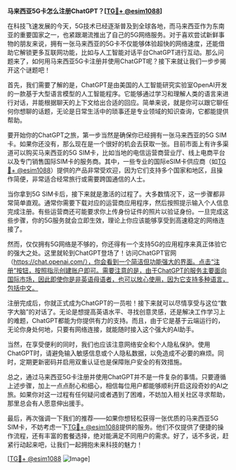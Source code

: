 **马来西亚5G卡怎么注册ChatGPT？[[TG💪+ @esim1088](https://t.me/s/esim1088)]**

在科技飞速发展的今天，5G技术已经逐渐普及到全球各地，而马来西亚作为东南亚的重要国家之一，也紧跟潮流推出了自己的5G网络服务。对于喜欢尝试新鲜事物的朋友来说，拥有一张马来西亚的5G卡不仅能够体验超快的网络速度，还能借助它解锁更多互联网功能，比如与人工智能对话平台ChatGPT进行互动。那么问题来了，如何用马来西亚5G卡注册并使用ChatGPT呢？接下来就让我们一步步揭开这个谜题吧！

首先，我们需要了解的是，ChatGPT是由美国的人工智能研究实验室OpenAI开发的一款基于大型语言模型的人工智能程序。它能够通过学习和理解人类的语言来进行对话，并能根据聊天的上下文给出合适的回应。简单来说，就是你可以跟它聊任何你想聊的话题，无论是日常生活中的琐事还是专业领域的知识查询，它都能提供帮助。

要开始你的ChatGPT之旅，第一步当然是确保你已经拥有一张马来西亚的5G SIM卡。如果你还没有，那么现在是一个很好的机会去获取一张。目前市面上有许多渠道可以购买马来西亚的5G SIM卡，比如当地的电信运营商营业厅、线上电商平台以及专门销售国际SIM卡的服务商。其中，一些专业的国际eSIM卡供应商（如[TG💪+ @esim1088](https://t.me/s/esim1088)）提供的产品非常受欢迎，因为它们支持多个国家和地区，且操作简便，非常适合经常旅行或需要跨国通信的人士。

当你拿到5G SIM卡后，接下来就是激活的过程了。大多数情况下，这一步骤都非常简单直观。通常你需要下载对应的运营商应用程序，然后按照提示输入个人信息完成注册。有些运营商还可能要求你上传身份证件的照片以验证身份。一旦完成这些步骤，你的5G服务就会立即生效，理论上你应该能够享受到高速稳定的网络连接了。

然而，仅仅拥有5G网络是不够的，你还得有一个支持5G的应用程序来真正体验它的强大之处。这里就轮到ChatGPT登场了！访问ChatGPT官网（https://chat.openai.com/），你会看到一个简洁但功能强大的界面。点击“注册”按钮，按照指示创建账户即可。需要注意的是，由于ChatGPT的服务主要面向国际市场，因此即使你是非英语母语者，也可以放心使用，因为它支持多种语言，包括中文。

注册完成后，你就正式成为ChatGPT的一员啦！接下来就可以尽情享受与这位“数字大脑”的对话了。无论是想提高英语水平、寻找创意灵感，还是解决工作学习上的难题，ChatGPT都能为你提供有力的支持。而且，由于它是基于云端运行的，无论你身处何地，只要有网络连接，就能随时接入这个强大的AI助手。

当然，在享受便利的同时，我们也应该注意网络安全和个人隐私保护。使用ChatGPT时，请避免输入敏感信息或个人隐私数据，以免造成不必要的麻烦。同时，定期更新密码并启用双重认证也是保障账户安全的有效措施。

总之，通过马来西亚5G卡注册并使用ChatGPT并不是一件复杂的事情。只要遵循上述步骤，加上一点点耐心和细心，相信每位用户都能够顺利开启这段奇妙的AI之旅。如果你对这一过程有任何疑问或者遇到了困难，不妨加入相关社区寻求帮助，那里总会有人愿意伸出援手。

最后，再次强调一下我们的推荐——如果你想轻松获得一张优质的马来西亚5G SIM卡，不妨考虑一下[TG💪+ @esim1088](https://t.me/s/esim1088)提供的服务。他们不仅提供了便捷的操作流程，还有丰富的套餐选择，绝对能满足不同用户的需求。好了，话不多说，赶紧行动起来吧，让我们一起拥抱未来科技的魅力！

[[TG💪+ @esim1088](https://t.me/s/esim1088) ![Image](https://i.postimg.cc/4NQfJmqS/Snipaste-2025-05-13-00-14-12.png)]